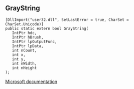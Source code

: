 ## GrayString

```
[DllImport("user32.dll", SetLastError = true, CharSet = CharSet.Unicode)]
public static extern bool GrayString(
   IntPtr hdc,
   IntPtr hBrush,
   IntPtr lpOutputFunc,
   IntPtr lpData,
   int nCount,
   int x,
   int y,
   int nWidth,
   int nHeight
);
```

[Microsoft documentation](TODO)
